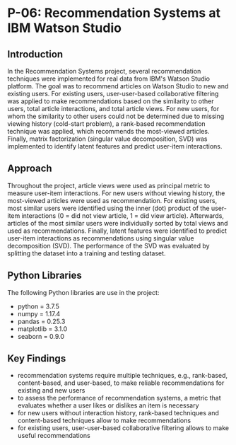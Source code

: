 # P-06: Recommendation Systems at IBM Watson Studio

## Introduction
In the Recommendation Systems project, several recommendation techniques were implemented for real data from IBM's Watson Studio platform. The goal was to recommend articles on Watson Studio to new and existing users. For existing users, user-user-based collaborative filtering was applied to make recommendations based on the similarity to other users, total article interactions, and total article views. For new users, for whom the similarity to other users could not be determined due to missing viewing history (cold-start problem), a rank-based recommendation technique was applied, which recommends the most-viewed articles. Finally, matrix factorization (singular value decomposition, SVD) was implemented to identify latent features and predict user-item interactions.

## Approach
Throughout the project, article views were used as principal metric to measure user-item interactions. For new users without viewing history, the most-viewed articles were used as recommendation. For existing users, most similar users were identified using the inner (dot) product of the user-item interactions (0 = did not view article, 1 = did view article). Afterwards, articles of the most similar users were individually sorted by total views and used as recommendations. Finally, latent features were identified to predict user-item interactions as recommendations using singular value decomposition (SVD). The performance of the SVD was evaluated by splitting the dataset into a training and testing dataset.

## Python Libraries
The following Python libraries are use in the project:
* python = 3.7.5
* numpy = 1.17.4
* pandas = 0.25.3
* matplotlib = 3.1.0
* seaborn = 0.9.0

## Key Findings
* recommendation systems require multiple techniques, e.g., rank-based, content-based, and user-based, to make reliable recommendations for existing and new users
* to assess the performance of recommendation systems, a metric that evaluates whether a user likes or dislikes an item is necessary
* for new users without interaction history, rank-based techniques and content-based techniques allow to make recommendations
* for existing users, user-user-based collaborative filtering allows to make useful recommendations
